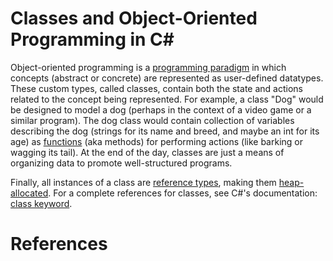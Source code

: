 # Classes and Object-Oriented Programming in C#
Object-oriented programming is a [programming paradigm](https://cs.lmu.edu/~ray/notes/paradigms/) in which concepts (abstract or concrete) are represented as user-defined
datatypes. These custom types, called classes, contain both the state and actions related to the concept being represented. For example, a class "Dog" would be designed 
to model a dog (perhaps in the context of a video game or a similar program). The dog class would contain collection of variables describing the dog (strings for its
name and breed, and maybe an int for its age) as [functions](https://docs.microsoft.com/en-us/dotnet/csharp/programming-guide/classes-and-structs/methods) (aka methods) for performing actions (like barking or wagging its tail). At the end of the day, classes are just a means of organizing data to promote well-structured programs.

Finally, all instances of a class are [reference types](https://docs.microsoft.com/en-us/dotnet/csharp/language-reference/keywords/reference-types), making them [heap-allocated](https://www.c-sharpcorner.com/article/C-Sharp-heaping-vs-stacking-in-net-part-i/). For a complete references for classes, see C#'s documentation: [class keyword](https://docs.microsoft.com/en-us/dotnet/csharp/language-reference/keywords/class).

# References
